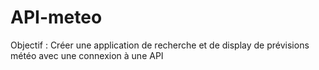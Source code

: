 # API-meteo

Objectif : Créer une application de recherche et de display de prévisions météo avec une connexion à une API

